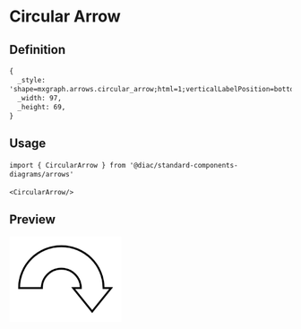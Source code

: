 # Circular Arrow

## Definition

```
{
  _style: 'shape=mxgraph.arrows.circular_arrow;html=1;verticalLabelPosition=bottom;verticalAlign=top;strokeWidth=2;strokeColor=#000000;',
  _width: 97,
  _height: 69,
}
```

## Usage

```
import { CircularArrow } from '@diac/standard-components-diagrams/arrows'

<CircularArrow/>
```

## Preview

<img src="./circular-arrow.png" width="200"/>
